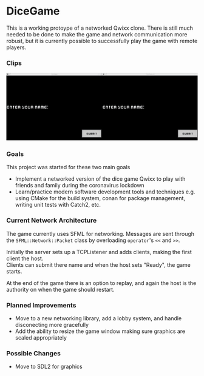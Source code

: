 # DiceGame

This is a working protoype of a networked Qwixx clone.  There is still much needed
to be done to make the game and network communication more robust, but it is 
currently possible to successfully play the game with remote players.

### Clips
![](clips/demo1.gif)

### Goals
This project was started for these two main goals

- Implement a networked version of the dice game Qwixx to play
with friends and family during the coronavirus lockdown
- Learn/practice modern software development tools and techniques e.g.
using CMake for the build system, conan for package management, writing 
unit tests with Catch2, etc.

### Current Network Architecture
The game currently uses SFML for networking.  Messages are sent through the `SFML::Network::Packet` class
by overloading `operator`'s `<<` and `>>`. 

Initially the server
sets up a TCPListener and adds clients, making the first client the host.  
Clients can submit there name and when the host sets "Ready", the game starts.


At the end of the game there is an option to replay, and again the host is the 
authority on when the game should restart.

### Planned Improvements
- Move to a new networking library, add a lobby system, and handle disconecting more gracefully
- Add the ability to resize the game window making sure graphics are scaled appropriately

### Possible Changes
- Move to SDL2 for graphics





